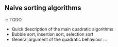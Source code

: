 
## Naive sorting algorithms

::: TODO
- Quick description of the main quadratic algorithms
- Bubble sort, insertion sort, selection sort
- General argument of the quadratic behaviour
:::
